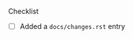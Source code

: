 <!--
Thank you for pull request.
Below are a few things we ask you kindly to self-check before getting a review. Remove checks that are not relevant.
-->
Checklist
* [ ] Added a `docs/changes.rst` entry
